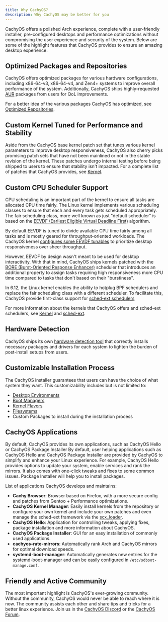 ```yaml
---
title: Why CachyOS?
description: Why CachyOS may be better for you
---
```


CachyOS offers a polished Arch experience, complete with a user-friendly installer, pre-configured desktops and performance optimizations without compromising the user experience and security of the system. Below are some of the highlight features that CachyOS provides to ensure an amazing desktop experience.

## Optimized Packages and Repositories

CachyOS offers optimized packages for various hardware configurations, including x86-64-v3, x86-64-v4, and Zen4+ systems to improve overall
performance of the system. Additionally, CachyOS ships highly-requested [AUR](https://aur.archlinux.org/) packages from users for QoL improvements.

For a better idea of the various packages CachyOS has optimized, see [Optimized Repositories](/features/optimized_repos).

## Custom Kernel Tuned for Performance and Stability

Aside from the CachyOS base kernel patch set that tunes various kernel parameters to improve desktop responsiveness, CachyOS also cherry picks promising
patch sets that have not been mainlined or not in the stable revision of the kernel. These patches undergo internal testing before being shipped to users
to ensure that stability isn't impacted. For a complete list of patches that CachyOS provides, see [Kernel](/features/kernel).

## Custom CPU Scheduler Support

CPU scheduling is an important part of the kernel to ensure all tasks are allocated CPU time fairly. The Linux kernel implements various scheduling classes
to ensure that each and every task gets scheduled appropriately. The fair scheduling class, more well known as just "default scheduler" is based on the
[EEVDF (Earliest Eligible Virtual Deadline First)](https://lwn.net/Articles/925371/) algorithm.

By default EEVDF is tuned to divide available CPU time fairly among all tasks and is mostly geared for throughput-oriented workloads. The CachyOS kernel
[configures some EEVDF tunables](https://github.com/CachyOS/linux/blob/6.12/cachy/kernel/sched/fair.c#L76-L79) to prioritize desktop responsiveness over
sheer throughput.

However, EEVDF by design wasn't meant to be used for desktop interactivity. With that in mind, CachyOS ships kernels patched with the
[BORE (Burst-Oriented Response Enhancer)](https://github.com/firelzrd/bore-scheduler) scheduler that introduces an additional property
to assign tasks requiring high responsiveness more CPU time compared to tasks that don't based on their "burstiness".

In 6.12, the Linux kernel enables the ability to hotplug BPF schedulers and replace the fair scheduling class with a different scheduler. To facilitate this,
CachyOS provide first-class support for [sched-ext schedulers](https://github.com/sched-ext/scx)

For more information about the kernels that CachyOS offers and sched-ext schedulers, see [Kernel](/features/kernel) and [sched-ext](/configuration/sched-ext/).

## Hardware Detection

CachyOS ships its own [hardware detection tool](https://github.com/CachyOS/chwd) that correctly installs necessary packages and drivers for each system to lighten
the burden of post-install setups from users.

## Customizable Installation Process

The CachyOS installer guarantees that users can have the choice of what system they want. This customizability includes but is not limited to:
- [Desktop Environments](/installation/desktop_environments/)
- [Boot Managers](/installation/boot_managers/)
- [Kernel Flavors](/features/kernel#variants)
- [Filesystems](/installation/filesystem)
- Custom Packages to install during the installation process

## CachyOS Applications

By default, CachyOS provides its own applications, such as CachyOS Hello or CachyOS Package Installer
By default, user helping applications such as CachyOS Hello and CachyOS Package Installer are provided by CachyOS to simplify and enhance your Linux experience.
For example, CachyOS Hello provides options to update your system, enable services and rank the mirrors. It also comes with one-click tweaks and fixes to some
common issues. Package Installer will help you to install packages.

List of applications CachyOS develops and maintains:

- **Cachy Browser**: Browser based on Firefox, with a more secure config and patches from Gentoo + Performance optimizations.
- **CachyOS Kernel Manager**: Easily install kernels from the repository or configure your own kernel and include your own patches and even manage the sched-ext framework via the [scx_loader](<https://github.com/sched-ext/scx/tree/main/rust/scx_loader>).
- **CachyOS Hello**: Application for controlling tweaks, applying fixes, package installation and more information about CachyOS.
- **CachyOS Package Installer**: GUI for an easy installation of commonly used applications.
- **cachyos-rate-mirrors**: Automatically rank Arch and CachyOS mirrors for optimal download speeds.
- **systemd-boot-manager**: Automatically generates new entries for the systemd-boot-manager and can be easily configured in `/etc/sdboot-manage.conf`.

## Friendly and Active Community

The most important highlight is CachyOS's ever-growing community. Without the community, CachyOS would never be able to reach where it is now.
The community assists each other and share tips and tricks for a better linux experience. Join us in the
[CachyOS Discord](https://discord.com/invite/cachyos-862292009423470592) or the [CachyOS Forum](https://discuss.cachyos.org/).
